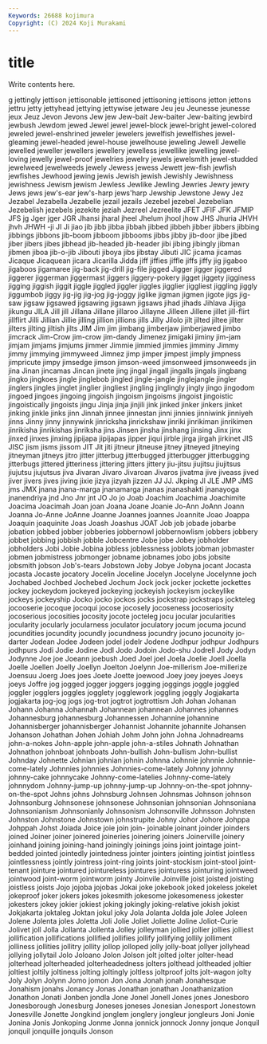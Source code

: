 ```yaml
---
Keywords: 26688 kojimura
Copyright: (C) 2024 Koji Murakami
---
```


# title

Write contents here.



g jettingly jettison jettisonable jettisoned jettisoning jettisons jetton jettons jettru
jetty jettyhead jettying jettywise jetware Jeu jeu Jeunesse jeunesse jeux
Jeuz Jevon Jevons Jew jew Jew-bait Jew-baiter Jew-baiting jewbird jewbush
Jewdom jewed Jewel jewel jewel-block jewel-bright jewel-colored jeweled jewel-enshrined jeweler
jewelers jewelfish jewelfishes jewel-gleaming jewel-headed jewel-house jewelhouse jeweling Jewell Jewelle
jewelled jeweller jewellers jewellery jewelless jewellike jewelling jewel-loving jewelly jewel-proof
jewelries jewelry jewels jewelsmith jewel-studded jewelweed jewelweeds jewely Jewess jewess
Jewett jew-fish jewfish jewfishes Jewhood jewing jewis Jewish jewish Jewishly
Jewishness jewishness Jewism jewism Jewless Jewlike Jewling Jewries Jewry jewry
Jews jews jew's-ear jew's-harp jews'harp Jewship Jewstone Jewy Jez Jezabel
Jezabella Jezabelle jezail jezails Jezebel jezebel Jezebelian Jezebelish jezebels jezekite
jeziah Jezreel Jezreelite JFET JFIF JFK JFMIP JFS jg Jger
jger JGR Jhansi jharal jheel Jhelum jhool jhow JHS Jhuria
JHVH jhvh JHWH -ji JI Ji jiao jib jibb jibba
jibbah jibbed jibbeh jibber jibbers jibbing jibbings jibbons jib-boom jibboom
jibbooms jibbs jibby jib-door jibe jibed jiber jibers jibes jibhead
jib-headed jib-header jibi jibing jibingly jibman jibmen jiboa jib-o-jib Jibouti
jiboya jibs jibstay Jibuti JIC jicama jicamas Jicaque Jicaquean jicara
Jicarilla Jidda jiff jiffies jiffle jiffs jiffy jig jigaboo jigaboos
jigamaree jig-back jig-drill jig-file jigged Jigger jigger jiggered jiggerer jiggerman
jiggermast jiggers jiggery-pokery jigget jiggety jigginess jigging jiggish jiggit jiggle
jiggled jiggler jiggles jigglier jiggliest jiggling jiggly jiggumbob jiggy jig-jig
jig-jog jig-joggy jiglike jigman jigmen jigote jigs jig-saw jigsaw jigsawed
jigsawing jigsawn jigsaws jihad jihads Jihlava Jijiga jikungu JILA Jill
jill Jillana Jillane jillaroo Jillayne Jilleen Jillene jillet jill-flirt jillflirt
Jilli Jillian Jillie jilling jillion jillions jills Jilly Jilolo jilt
jilted jiltee jilter jilters jilting jiltish jilts JIM Jim jim
jimbang jimberjaw jimberjawed jimbo jimcrack Jim-Crow jim-crow jim-dandy Jimenez jimigaki
jiminy jim-jam jimjam jimjams jimjums jimmer Jimmie jimmied jimmies jimminy
Jimmy jimmy jimmying jimmyweed Jimnez jimp jimper jimpest jimply jimpness
jimpricute jimpy jimsedge jimson jimson-weed jimsonweed jimsonweeds jin jina Jinan
jincamas Jincan jinete jing jingal jingall jingalls jingals jingbang jingko
jingkoes jingle jinglebob jingled jingle-jangle jinglejangle jingler jinglers jingles jinglet
jinglier jingliest jingling jinglingly jingly jingo jingodom jingoed jingoes jingoing
jingoish jingoism jingoisms jingoist jingoistic jingoistically jingoists jingu Jinja jinja
jinjili jink jinked jinker jinkers jinket jinking jinkle jinks jinn
Jinnah jinnee jinnestan jinni jinnies jinniwink jinniyeh jinns Jinny jinny
jinnywink jinricksha jinrickshaw jinriki jinrikiman jinrikimen jinrikisha jinrikishas jinriksha jins
Jinsen jinsha jinshang jinsing Jinx jinx jinxed jinxes jinxing jipijapa
jipijapas jipper jiqui jirble jirga jirgah jirkinet JIS JISC jism
jisms jissom JIT Jit jiti jitneur jitneuse jitney jitneyed jitneying
jitneyman jitneys jitro jitter jitterbug jitterbugged jitterbugger jitterbugging jitterbugs jittered
jitteriness jittering jitters jittery jiu-jitsu jiujitsu jiujitsus jiujutsu jiujutsus jiva
Jivaran Jivaro Jivaroan Jivaros jivatma jive jiveass jived jiver jivers
jives jiving jixie jizya jizyah jizzen JJ JJ. Jkping Jl
JLE JMP JMS jms JMX jnana jnana-marga jnanamarga jnanas jnanashakti
jnanayoga jnanendriya jnd Jno Jnr jnt JO Jo jo Joab
Joachim Joachima Joachimite Joacima Joacimah Joan joan Joana Joane Joanie
Jo-Ann JoAnn Joann Joanna Jo-Anne JoAnne Joanne Joannes joannes Joannite
Joao Joappa Joaquin joaquinite Joas Joash Joashus JOAT Job job
jobade jobarbe jobation jobbed jobber jobberies jobbernowl jobbernowlism jobbers jobbery
jobbet jobbing jobbish jobble Jobcentre Jobe jobe Jobey jobholder jobholders
Jobi Jobie Jobina jobless joblessness joblots jobman jobmaster jobmen jobmistress
jobmonger jobname jobnames jobo jobs jobsite jobsmith jobson Job's-tears Jobstown
Joby Jobye Jobyna jocant Jocasta jocasta Jocaste jocatory Jocelin Joceline
Jocelyn Jocelyne Jocelynne joch Jochabed Jochbed Jochebed Jochum Jock jock
jocker jockette jockettes jockey jockeydom jockeyed jockeying jockeyish jockeyism jockeylike
jockeys jockeyship Jocko jocko jockos jocks jockstrap jockstraps jockteleg jocooserie
jocoque jocoqui jocose jocosely jocoseness jocoseriosity jocoserious jocosities jocosity jocote
jocteleg jocu jocular jocularities jocularity jocularly jocularness joculator joculatory jocum
jocuma jocund jocundities jocundity jocundly jocundness jocundry jocuno jocunoity jo-darter
Jodean Jodee Jodeen jodel jodelr Jodene Jodhpur jodhpur Jodhpurs jodhpurs
Jodi Jodie Jodine Jodl Jodo Jodoin Jodo-shu Jodrell Jody Jodyn
Jodynne Joe joe Joeann joebush Joed Joel joel Joela Joelie
Joell Joella Joelle Joellen Joelly Joellyn Joelton Joelynn Joe-millerism Joe-millerize
Joensuu Joerg Joes joes Joete Joette joewood Joey joey joeyes
Joeys joeys Joffre jog jogged jogger joggers jogging joggings joggle
joggled joggler jogglers joggles jogglety jogglework joggling joggly Jogjakarta jogjakarta
jog-jog jogs jog-trot jogtrot jogtrottism Joh Johan Johanan Johann Johanna
Johannah Johannean johannean Johannes johannes Johannesburg johannesburg Johannessen Johannine johannine
Johannisberger johannisberger Johannist Johannite johannite Johansen Johanson Johathan Johen Johiah
Johm John john Johna Johnadreams john-a-nokes John-apple john-apple john-a-stiles Johnath
Johnathan Johnathon johnboat johnboats John-bullish John-bullism John-bullist Johnday Johnette Johnian
johnian johnin Johnna Johnnie johnnie Johnnie-come-lately Johnnies johnnies Johnnies-come-lately Johnny
johnny johnny-cake johnnycake Johnny-come-latelies Johnny-come-lately johnnydom Johnny-jump-up johnny-jump-up Johnny-on-the-spot johnny-on-the-spot
Johns johns Johnsburg Johnsen Johnsmas Johnson johnson Johnsonburg Johnsonese johnsonese
Johnsonian johnsonian Johnsoniana Johnsonianism Johnsonianly Johnsonism Johnsonville Johnsson Johnsten Johnston
Johnstone Johnstown johnstrupite Johny Johor Johore Johppa Johppah Johst Joiada
Joice joie join join- joinable joinant joinder joinders joined Joiner
joiner joinered joineries joinering joiners Joinerville joinery joinhand joining joining-hand
joiningly joinings joins joint jointage joint-bedded jointed jointedly jointedness jointer
jointers jointing jointist jointless jointlessness jointly jointress joint-ring joints joint-stockism
joint-stool joint-tenant jointure jointured jointureless jointures jointuress jointuring jointweed jointwood
joint-worm jointworm jointy Joinvile Joinville joist joisted joisting joistless joists
Jojo jojoba jojobas Jokai joke jokebook joked jokeless jokelet jokeproof
joker jokers jokes jokesmith jokesome jokesomeness jokester jokesters jokey jokier
jokiest joking jokingly joking-relative jokish jokist Jokjakarta joktaleg Joktan jokul
joky Jola Jolanta Jolda jole Jolee Joleen Jolene Jolenta joles
Joletta Joli Jolie Joliet Joliette Joline Joliot-Curie Jolivet joll Jolla
Jollanta Jollenta Jolley jolleyman jollied jollier jollies jolliest jollification jollifications
jollified jollifies jollify jollifying jollily jolliment jolliness jollities jollitry jollity
jollop jolloped jolly jolly-boat jollyer jollyhead jollying jollytail Jolo Joloano
Jolon Jolson jolt jolted jolter jolter-head jolterhead jolterheaded jolterheadedness jolters
jolthead joltheaded joltier joltiest joltily joltiness jolting joltingly joltless joltproof
jolts jolt-wagon jolty Joly Jolyn Jolynn Jomo jomon Jon Jona
Jonah jonah Jonahesque Jonahism jonahs Jonancy Jonas Jonathan jonathan Jonathanization
Jonathon Jonati Jonben jondla Jone Jonel Jonell Jones jones Jonesboro
Jonesborough Jonesburg Joneses joneses Jonesian Jonesport Jonestown Jonesville Jonette Jongkind
jonglem jonglery jongleur jongleurs Joni Jonie Jonina Jonis Jonkoping Jonme
Jonna jonnick jonnock Jonny jonque Jonquil jonquil jonquille jonquils Jonson
